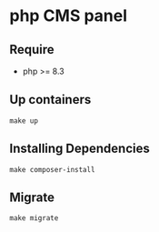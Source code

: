 # php CMS panel

## Require
- php >= 8.3

## Up containers
```
make up
```

## Installing Dependencies
```
make composer-install
```

## Migrate

```
make migrate
```


